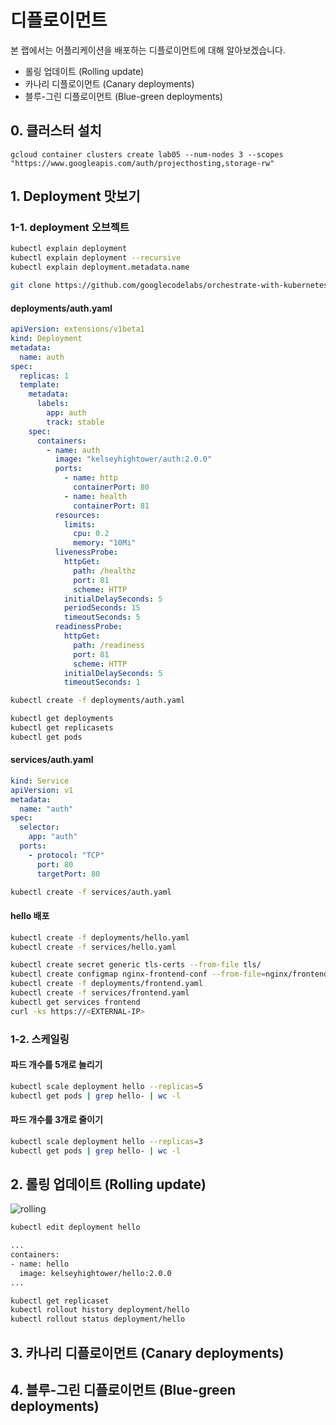 # 디플로이먼트

본 랩에서는 어플리케이션을 배포하는 디플로이먼트에 대해 알아보겠습니다.

- 롤링 업데이트 (Rolling update)
- 카나리 디플로이먼트 (Canary deployments)
- 블루-그린 디플로이먼트 (Blue-green deployments)



## 0. 클러스터 설치
```
gcloud container clusters create lab05 --num-nodes 3 --scopes "https://www.googleapis.com/auth/projecthosting,storage-rw"
```


## 1. Deployment 맛보기


### 1-1. deployment 오브젝트

```sh
kubectl explain deployment
kubectl explain deployment --recursive
kubectl explain deployment.metadata.name
```

```sh
git clone https://github.com/googlecodelabs/orchestrate-with-kubernetes.git
```

#### deployments/auth.yaml

```yaml
apiVersion: extensions/v1beta1
kind: Deployment
metadata:
  name: auth
spec:
  replicas: 1
  template:
    metadata:
      labels:
        app: auth
        track: stable
    spec:
      containers:
        - name: auth
          image: "kelseyhightower/auth:2.0.0"
          ports:
            - name: http
              containerPort: 80
            - name: health
              containerPort: 81
          resources:
            limits:
              cpu: 0.2
              memory: "10Mi"
          livenessProbe:
            httpGet:
              path: /healthz
              port: 81
              scheme: HTTP
            initialDelaySeconds: 5
            periodSeconds: 15
            timeoutSeconds: 5
          readinessProbe:
            httpGet:
              path: /readiness
              port: 81
              scheme: HTTP
            initialDelaySeconds: 5
            timeoutSeconds: 1
```

```sh
kubectl create -f deployments/auth.yaml
```

```sh
kubectl get deployments
kubectl get replicasets
kubectl get pods
```



#### services/auth.yaml

```yaml
kind: Service
apiVersion: v1
metadata:
  name: "auth"
spec:
  selector:
    app: "auth"
  ports:
    - protocol: "TCP"
      port: 80
      targetPort: 80
```

```sh
kubectl create -f services/auth.yaml
```

#### hello 배포

```sh
kubectl create -f deployments/hello.yaml
kubectl create -f services/hello.yaml
```

```sh
kubectl create secret generic tls-certs --from-file tls/
kubectl create configmap nginx-frontend-conf --from-file=nginx/frontend.conf
kubectl create -f deployments/frontend.yaml
kubectl create -f services/frontend.yaml
kubectl get services frontend
curl -ks https://<EXTERNAL-IP>
```

### 1-2. 스케일링

#### 파드 개수를 5개로 늘리기

```sh
kubectl scale deployment hello --replicas=5
kubectl get pods | grep hello- | wc -l
```

#### 파드 개수를 3개로 줄이기

```sh
kubectl scale deployment hello --replicas=3
kubectl get pods | grep hello- | wc -l
```


## 2. 롤링 업데이트 (Rolling update)

![rolling](https://gcpstaging-qwiklab-website-prod.s3.amazonaws.com/bundles/assets/b9ce83f6343906592ff307ff71c11c4f7e4bc9f2831f3ee4169b08e281d499bd.png)

```sh
kubectl edit deployment hello
```
```sh
...
containers:
- name: hello
  image: kelseyhightower/hello:2.0.0
...
```
```sh
kubectl get replicaset
kubectl rollout history deployment/hello
kubectl rollout status deployment/hello
```

## 3. 카나리 디플로이먼트 (Canary deployments)

## 4. 블루-그린 디플로이먼트 (Blue-green deployments)

